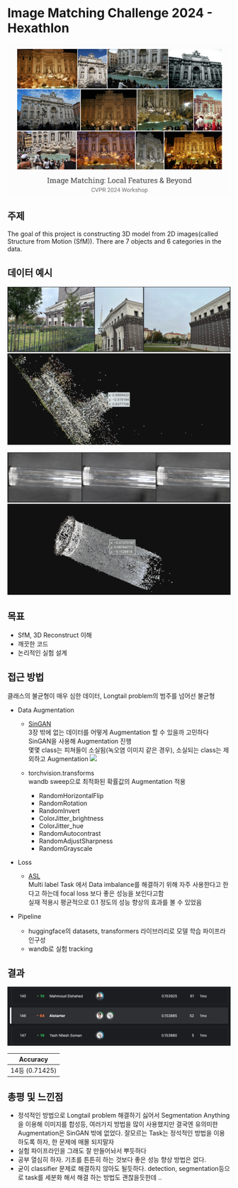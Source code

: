 # Image Matching Challenge 2024 - Hexathlon



![](img/title.png)

## 주제

The goal of this project is constructing 3D model from 2D images(called Structure from Motion (SfM)). There are 7 objects and 6 categories in the data.

## 데이터 예시

![church](img/church.png) 
![church](img/church_3d.png)

![cylinder](img/cylinder.png) 
![cylinder](img/cylinder_3d.png)

## 목표

- SfM, 3D Reconstruct 이해
- 깨끗한 코드
- 논리적인 실험 설계


## 접근 방법
클래스의 불균형이 매우 심한 데이터, Longtail problem의 범주를 넘어선 불균형
- Data Augmentation
    - [SinGAN](https://arxiv.org/abs/1905.01164) <br>
    3장 밖에 없는 데이터를 어떻게 Augmentation 할 수 있을까 고민하다 SinGAN을 사용해 Augmentation 진행 <br>
    몇몇 class는 피쳐들이 소실됨(녹오염 이미지 같은 경우), 소실되는 class는 제외하고 Augmentation 
    ![](img/SinGAN.png)

    - torchvision.transforms <br>
    wandb sweep으로 최적화된 확률값의 Augmentation 적용
        - RandomHorizontalFlip
        - RandomRotation
        - RandomInvert
        - ColorJitter_brightness
        - ColorJitter_hue
        - RandomAutocontrast
        - RandomAdjustSharpness
        - RandomGrayscale


- Loss
    - [ASL](https://arxiv.org/abs/2009.14119) <br>
    Multi label Task 에서 Data imbalance를 해결하기 위해 자주 사용한다고 한다고 하는데 focal loss 보다 좋은 성능을 보인다고함 <br>
    실재 적용시 평균적으로 0.1 정도의 성능 향상의 효과를 볼 수 있었음  

- Pipeline <br>
    - huggingface의 datasets, transformers 라이브러리로 모델 학습 파이프라인구성
    - wandb로 실험 tracking 


## 결과
![](img/result.png)

| Accuracy       | 
| ------------ | 
| 14등 (0.71425) | 



## 총평 및 느낀점
- 정석적인 방법으로 Longtail problem 해결하기 싫어서 Segmentation Anything을 이용해 이미지를 합성등, 여러가지 방법을 많이 사용했지만 결국엔 유의미한 Augmentation은 SinGAN 밖에 없었다. 잘모르는 Task는 정석적인 방법을 이용하도록 하자, 한 문제에 매몰 되지말자 
- 실험 파이프라인을 그래도 잘 만들어놔서 뿌듯하다
- 공부 열심히 하자. 기초를 튼튼히 하는 것보다 좋은 성능 향상 방법은 없다.
- 굳이 classifier 문제로 해결하지 않아도 될듯하다. detection, segmentation등으로 task를 세분화 해서 해결 하는 방법도 괜찮을듯한데 ..